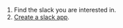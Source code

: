 
1. Find the slack you are interested in.
1. [Create a slack app](https://api.slack.com/slack-apps).
